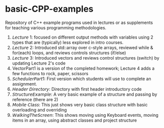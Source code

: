 # basic-CPP-examples
Repository of C++ example programs used in lectures or as supplements for teaching various programming methodologies.

1. 𝘓𝘦𝘤𝘵𝘶𝘳𝘦 1: focused on different output methods with variables using 2 types that are (typically) less explored in intro courses.
2. 𝘓𝘦𝘤𝘵𝘶𝘳𝘦 2: Introduced std::array over c-style arrays, reviewed while & for(each) loops, and reviews controls structures (if/else)
3. 𝘓𝘦𝘤𝘵𝘶𝘳𝘦 3: Introduced vectors and reviews control structures (switch) by updating Lecture 2's code
4. VectorPart1 is a version of the completed homework; Lecture 4 adds a few functions to rock, paper, scissors
5. 𝘚𝘤𝘩𝘦𝘥𝘶𝘭𝘦𝘳𝘗𝘢𝘳𝘵1: First version which students will use to complete an assignment.
6. 𝘏𝘦𝘢𝘥𝘦𝘳 𝘋𝘪𝘳𝘦𝘤𝘵𝘰𝘳𝘺: Directory with first header introductory code
7. 𝘚𝘵𝘳𝘶𝘤𝘵𝘶𝘳𝘦𝘌𝘹𝘢𝘮𝘱𝘭𝘦: A very basic example of a structure and passing by reference (there are 2)
8. 𝘔𝘰𝘣𝘪𝘭𝘦 𝘊𝘭𝘢𝘴𝘴: This just shows very basic class structure with basic overloading and overriding
9. 𝘞𝘢𝘭𝘬𝘪𝘯𝘨𝘛𝘩𝘦𝘚𝘤𝘳𝘦𝘦𝘯: This shows moving using Keyboard events, moving items in an array, using abstract classes and project structure
